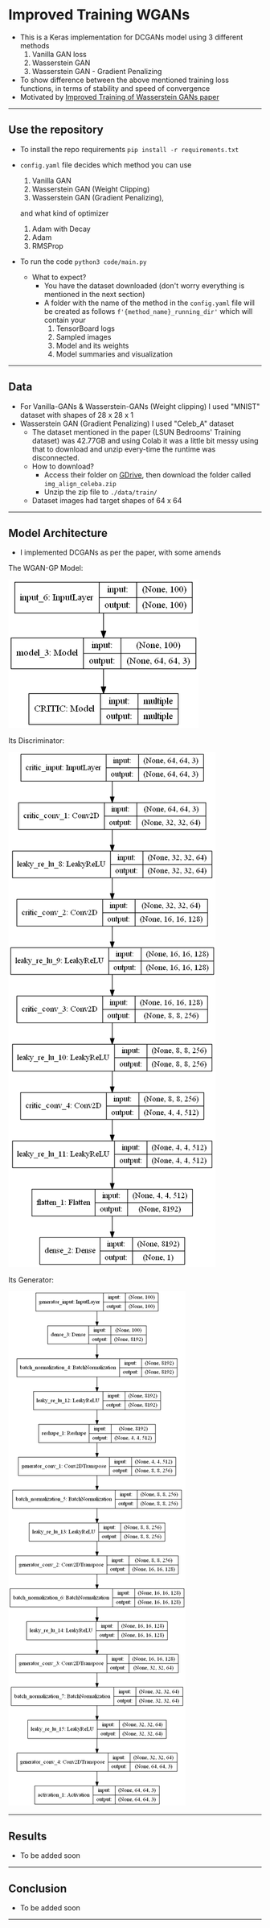 # Improved Training WGANs

- This is a Keras implementation for DCGANs model using 3 different methods
    1. Vanilla GAN loss
    2. Wasserstein GAN
    3. Wasserstein GAN - Gradient Penalizing
- To show difference between the above mentioned training loss functions, in terms of stability and speed of convergence
- Motivated by [Improved Training of Wasserstein GANs paper](https://arxiv.org/pdf/1704.00028.pdf)

---

## Use the repository

- To install the repo requirements `pip install -r requirements.txt`

- `config.yaml` file decides which method you can use 
    1. Vanilla GAN
    2. Wasserstein GAN (Weight Clipping)
    3. Wasserstein GAN (Gradient Penalizing),
    
    and what kind of optimizer
    1. Adam with Decay 
    2. Adam
    3. RMSProp

- To run the code `python3 code/main.py`
    - What to expect?
        - You have the dataset downloaded (don't worry everything is mentioned in the next section)
        - A folder with the name of the method in the `config.yaml` file will be created as follows `f'{method_name}_running_dir'` which will contain your
            1. TensorBoard logs
            2. Sampled images
            3. Model and its weights
            4. Model summaries and visualization

---

## Data

- For Vanilla-GANs & Wasserstein-GANs (Weight clipping) I used "MNIST" dataset with shapes of 28 x 28 x 1
- Wasserstein GAN (Gradient Penalizing) I used "Celeb_A" dataset  
    - The dataset mentioned in the paper (LSUN Bedrooms' Training dataset) was 42.77GB and using Colab it was a little bit messy using that to download and unzip every-time the runtime was disconnected.
    - How to download? 
        - Access their folder on [GDrive](https://drive.google.com/drive/folders/0B7EVK8r0v71pTUZsaXdaSnZBZzg), then download the folder called `img_align_celeba.zip`
        - Unzip the zip file to `./data/train/`
    - Dataset images had target shapes of 64 x 64     
 
 ---
 
 ## Model Architecture
 
 - I implemented DCGANs as per the paper, with some amends
 
The WGAN-GP Model:

   ![WGAN-GP_Model](resources/wgan-gp_running_dir/visualize/model.png)

Its Discriminator:

   ![Discriminator](resources/wgan-gp_running_dir/visualize/discriminator.png)

Its Generator:

   ![Generator](resources/wgan-gp_running_dir/visualize/generator.png)
   
--- 

## Results

- To be added soon

---

## Conclusion

- To be added soon

---
